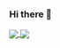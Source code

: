 ### Hi there 👋

<!--
**AnasElkalla/AnasElkalla** is a ✨ _special_ ✨ repository because its `README.md` (this file) appears on your GitHub profile.

Here are some ideas to get you started:

- 🔭 I’m currently working on ...
- 🌱 I’m currently learning ...
- 👯 I’m looking to collaborate on ...
- 🤔 I’m looking for help with ...
- 💬 Ask me about ...
- 📫 How to reach me: ...
- 😄 Pronouns: ...
- ⚡ Fun fact: ...
-->
<!-- [![Anurag's GitHub stats](https://github-readme-stats.vercel.app/api?username=AnasElkalla)](https://github.com/AnasElkalla/github-readme-stats) -->


<a href="https://github.com/AnasElkalla/github-readme-stats#gh-codeSTACKr-mode-only">
  <img align="center" src="https://github-readme-stats.vercel.app/api?username=AnasElkalla&show_icons=true&theme=codeSTACKr#gh-dark-mode-only" />
</a>

<a href="https://github.com/AnasElkalla/github-readme-stats">
  <img align="center" src="https://github-readme-stats.vercel.app/api/top-langs/?username=AnasElkalla&hide=javascript,html" />
</a>
